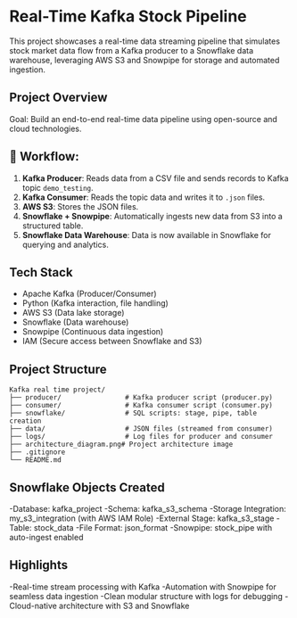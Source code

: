 # Real-Time Kafka Stock Pipeline 

This project showcases a real-time data streaming pipeline that simulates stock market data flow from a Kafka producer to a Snowflake data warehouse, leveraging AWS S3 and Snowpipe for storage and automated ingestion.

## Project Overview

Goal: Build an end-to-end real-time data pipeline using open-source and cloud technologies.

## 🔁 Workflow:

1. **Kafka Producer**: Reads data from a CSV file and sends records to Kafka topic `demo_testing`.  
2. **Kafka Consumer**: Reads the topic data and writes it to `.json` files.  
3. **AWS S3**: Stores the JSON files.  
4. **Snowflake + Snowpipe**: Automatically ingests new data from S3 into a structured table.  
5. **Snowflake Data Warehouse**: Data is now available in Snowflake for querying and analytics.


## Tech Stack

- Apache Kafka (Producer/Consumer)
- Python (Kafka interaction, file handling)
- AWS S3 (Data lake storage)
- Snowflake (Data warehouse)
- Snowpipe (Continuous data ingestion)
- IAM (Secure access between Snowflake and S3)

## Project   Structure

```text
Kafka real time project/
├── producer/                # Kafka producer script (producer.py)
├── consumer/                # Kafka consumer script (consumer.py)
├── snowflake/               # SQL scripts: stage, pipe, table creation
├── data/                    # JSON files (streamed from consumer)
├── logs/                    # Log files for producer and consumer
├── architecture_diagram.png# Project architecture image
├── .gitignore
└── README.md
```



## Snowflake Objects Created

-Database: kafka_project
-Schema: kafka_s3_schema
-Storage Integration: my_s3_integration (with AWS IAM Role)
-External Stage: kafka_s3_stage
-Table: stock_data
-File Format: json_format
-Snowpipe: stock_pipe with auto-ingest enabled

## Highlights

-Real-time stream processing with Kafka
-Automation with Snowpipe for seamless data ingestion
-Clean modular structure with logs for debugging
-Cloud-native architecture with S3 and Snowflake



